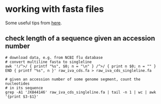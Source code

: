 # working with fasta files

Some useful tips from [here](http://bioinformatics.cvr.ac.uk/blog/short-command-lines-for-manipulation-fastq-and-fasta-sequence-files/).

## check length of a sequence given an accession number

~~~
# download data, e.g. from NCBI flu database
# convert multiline fasta to singleline 
awk '!/^>/ { printf "%s", $0; n = "\n" } /^>/ { print n $0; n = "" } END { printf "%s", n }' raw_iva_cds.fa > raw_iva_cds_singleline.fa

# given an accession number of some genome segment, count the nucleotides 
# in its sequence
grep -A1 'JX844146' raw_iva_cds_singleline.fa | tail -n 1 | wc | awk '{print $3-$1}'
~~~

